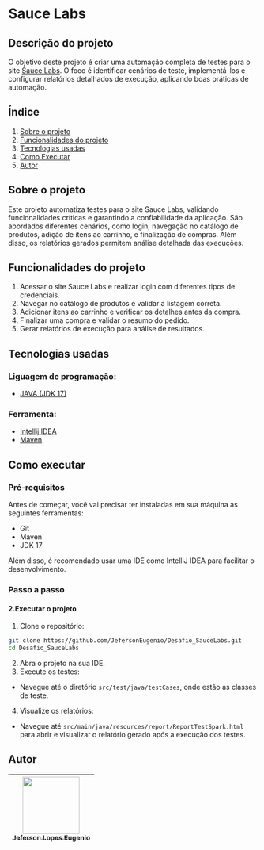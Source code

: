 # Sauce Labs

## Descrição do projeto
O objetivo deste projeto é criar uma automação completa de testes para o site [Sauce Labs](https://www.saucedemo.com/v1/index.html). O foco é identificar cenários de teste, implementá-los e configurar relatórios detalhados de execução, aplicando boas práticas de automação.

## Índice
1. [Sobre o projeto](#sobre-o-projeto)
2. [Funcionalidades do projeto](#funcionalidades-do-projeto)
3. [Tecnologias usadas](#tecnologias-usadas)
4. [Como Executar](#como-executar)
5. [Autor](#autor)

## Sobre o projeto
Este projeto automatiza testes para o site Sauce Labs, validando funcionalidades críticas e garantindo a confiabilidade da aplicação. São abordados diferentes cenários, como login, navegação no catálogo de produtos, adição de itens ao carrinho, e finalização de compras. Além disso, os relatórios gerados permitem análise detalhada das execuções.

## Funcionalidades do projeto
1. Acessar o site Sauce Labs e realizar login com diferentes tipos de credenciais.
2. Navegar no catálogo de produtos e validar a listagem correta.
3. Adicionar itens ao carrinho e verificar os detalhes antes da compra.
4. Finalizar uma compra e validar o resumo do pedido.
5. Gerar relatórios de execução para análise de resultados.

## Tecnologias usadas
### Liguagem de programação:
* [JAVA (JDK 17)](https://www.oracle.com/java/technologies/downloads/#java17)
### Ferramenta:
* [Intellij IDEA](https://www.jetbrains.com/pt-br/idea/)
* [Maven](https://maven.apache.org/)

## Como executar
### Pré-requisitos
Antes de começar, você vai precisar ter instaladas em sua máquina as seguintes ferramentas: 
* Git
* Maven
* JDK 17
<p>Além disso, é recomendado usar uma IDE como IntelliJ IDEA para facilitar o desenvolvimento.</p>

### Passo a passo
#### 2.Executar o projeto
1. Clone o repositório:
```bash
git clone https://github.com/JefersonEugenio/Desafio_SauceLabs.git
cd Desafio_SauceLabs
```
2. Abra o projeto na sua IDE.
3. Execute os testes:
* Navegue até o diretório `src/test/java/testCases`, onde estão as classes de teste.
4. Visualize os relatórios:
* Navegue até `src/main/java/resources/report/ReportTestSpark.html` para abrir e visualizar o relatório gerado após a execução dos testes.

## Autor
| [<img src="https://avatars.githubusercontent.com/u/122066021?v=4" width=115><br><sub>Jeferson Lopes Eugenio</sub>](https://github.com/JefersonEuenio) |
| :---: |

